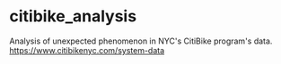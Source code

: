# citibike_analysis
Analysis of unexpected phenomenon in NYC's CitiBike program's data. https://www.citibikenyc.com/system-data
